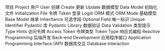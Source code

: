项目	Project
用户	User
创建	Create
更新	Update
数据模型	Data Model
初始化文件	Initialization File
令牌	Token
登录	Login
ORM 模式	ORM Mode
基础模型	Base Model
继承	Inheritance
可选字段	Optional Field
唯一标识	Unique Identifier
Pydantic 库	Pydantic Library
数据验证	Data Validation
类型提示	Type Hints
访问令牌	Access Token
令牌类型	Token Type
响应式编程	Reactive Programming
后端开发	Back-end Development
应用程序接口	Application Programming Interface (API)
数据库交互	Database Interaction